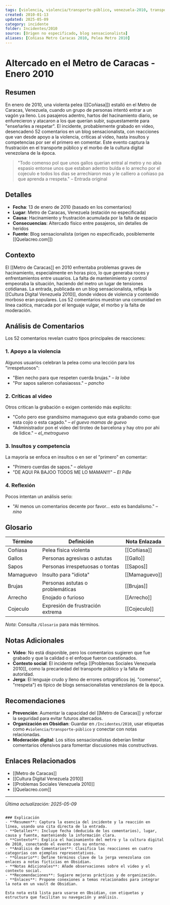 ```yaml
---
tags: [violencia, violencia/transporte-público, venezuela-2010, transporte-público, transporte-público/metro, cultura-digital, cultura-digital/sensacionalismo, morbo]
created: 2010-01-13
updated: 2025-05-09
category: incidente
folder: Incidentes/2010
source: [Origen no especificado, blog sensacionalista]
aliases: [Coñiasa Metro Caracas 2010, Pelea Metro 2010]
---
```


# Altercado en el Metro de Caracas - Enero 2010

## Resumen
En enero de 2010, una violenta pelea ([[Coñiasa]]) estalló en el Metro de Caracas, Venezuela, cuando un grupo de personas intentó entrar a un vagón ya lleno. Los pasajeros adentro, hartos del hacinamiento diario, se enfurecieron y atacaron a los que querían subir, supuestamente para "enseñarles a respetar". El incidente, probablemente grabado en video, desencadenó 52 comentarios en un blog sensacionalista, con reacciones que van desde apoyo a la violencia, críticas al video, hasta insultos y competencias por ser el primero en comentar. Este evento captura la frustración en el transporte público y el morbo de la cultura digital venezolana de la época.

> "Todo comenso pol que unos gallos querian entral al metro y no abia espasio entonse unos que estaban adentro bulda e lo arrecho por el cojeculo e todos los dias se arrechiaron mas y le calliero a coñiaso pa que aprenda a rrespeta." – Entrada original

## Detalles
- **Fecha**: 13 de enero de 2010 (basado en los comentarios)
- **Lugar**: Metro de Caracas, Venezuela (estación no especificada)
- **Causa**: Hacinamiento y frustración acumulada por la falta de espacio
- **Consecuencias**: Altercado físico entre pasajeros, sin detalles de heridos
- **Fuente**: Blog sensacionalista (origen no especificado, posiblemente [[Quelacreo.com]])

## Contexto
El [[Metro de Caracas]] en 2010 enfrentaba problemas graves de hacinamiento, especialmente en horas pico, lo que generaba roces y enfrentamientos entre usuarios. La falta de mantenimiento y control empeoraba la situación, haciendo del metro un lugar de tensiones cotidianas. La entrada, publicada en un blog sensacionalista, refleja la [[Cultura Digital Venezuela 2010]], donde videos de violencia y contenido morboso eran populares. Los 52 comentarios muestran una comunidad en línea caótica, marcada por el lenguaje vulgar, el morbo y la falta de moderación.

## Análisis de Comentarios
Los 52 comentarios revelan cuatro tipos principales de reacciones:

### 1. Apoyo a la violencia
Algunos usuarios celebran la pelea como una lección para los "irrespetuosos":
- "Bien necho para que respeten cuerda brujas." – *la loba*
- "Por sapos salieron coñasiaosss." – *pancho*

### 2. Críticas al video
Otros critican la grabación o exigen contenido más explícito:
- "Coño pero ese grandisimo mamaguevo que esta grabando como que esta cojio o esta cagado." – *el guevo mamas de guevo*
- "Administrador pon el video del tiroteo de barcelona y hay otro por ahi de lidice." – *el_metroguevo*

### 3. Insultos y competencia
La mayoría se enfoca en insultos o en ser el "primero" en comentar:
- "Primero cuerdas de sapos." – *aleluya*
- "DE AQUI PA BAJOO TODOS ME LO MAMAN!!!" – *El PiBe*

### 4. Reflexión
Pocos intentan un análisis serio:
- "Al menos un comentarios decente por favor… esto es bandalismo." – *nino*

## Glosario
| Término    | Definición                                      | Nota Enlazada   |
|------------|------------------------------------------------|-----------------|
| Coñiasa    | Pelea física violenta                          | [[Coñiasa]]     |
| Gallos     | Personas agresivas o astutas                   | [[Gallo]]       |
| Sapos      | Personas irrespetuosas o tontas                | [[Sapos]]       |
| Mamaguevo  | Insulto para "idiota"                          | [[Mamaguevo]]   |
| Brujas     | Personas astutas o problemáticas               | [[Brujas]]      |
| Arrecho    | Enojado o furioso                              | [[Arrecho]]     |
| Cojeculo   | Expresión de frustración extrema               | [[Cojeculo]]    |

*Nota*: Consulta `/Glosario` para más términos.

## Notas Adicionales
- **Video**: No está disponible, pero los comentarios sugieren que fue grabado y que la calidad o el enfoque fueron cuestionados.
- **Contexto social**: El incidente refleja [[Problemas Sociales Venezuela 2010]], como la precariedad del transporte público y la falta de autoridad.
- **Jerga**: El lenguaje crudo y lleno de errores ortográficos (ej. "comenso", "rrespeta") es típico de blogs sensacionalistas venezolanos de la época.

## Recomendaciones
- **Prevención**: Aumentar la capacidad del [[Metro de Caracas]] y reforzar la seguridad para evitar futuros altercados.
- **Organización en Obsidian**: Guardar en `/Incidentes/2010`, usar etiquetas como `#violencia/transporte-público` y conectar con notas relacionadas.
- **Moderación digital**: Los sitios sensacionalistas deberían limitar comentarios ofensivos para fomentar discusiones más constructivas.

## Enlaces Relacionados
- [[Metro de Caracas]]
- [[Cultura Digital Venezuela 2010]]
- [[Problemas Sociales Venezuela 2010]]
- [[Quelacreo.com]]

---
*Última actualización: 2025-05-09*
```

### Explicación
- **Resumen**: Captura la esencia del incidente y la reacción en línea, usando una cita directa de la entrada.
- **Detalles**: Incluye fecha (deducida de los comentarios), lugar, causa y fuente, manteniendo la información clara.
- **Contexto**: Explica el hacinamiento del metro y la cultura digital de 2010, conectando el evento con su entorno.
- **Análisis de Comentarios**: Clasifica las reacciones en cuatro categorías con ejemplos representativos.
- **Glosario**: Define términos clave de la jerga venezolana con enlaces a notas ficticias en Obsidian.
- **Notas Adicionales**: Añade observaciones sobre el video y el contexto social.
- **Recomendaciones**: Sugiere mejoras prácticas y de organización.
- **Enlaces**: Propone conexiones a temas relacionados para integrar la nota en un vault de Obsidian.

Esta nota está lista para usarse en Obsidian, con etiquetas y estructura que facilitan su navegación y análisis.
